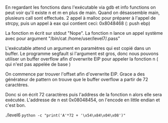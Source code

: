 En regardant les fonctions dans l'exécutable via gdb et info functions on peut voir qu'il existe n et m en plus de main.
Quand on désassemble main, plusieurs call sont effectués.
2 appel à malloc pour préparer à l'appel de strcpy, puis un appel à eax qui contient ceci:
0x8048468 (<m>:	push   ebp)

La fonction m écrit sur stdout "Nope". La fonction n lance un appel système avec pour argument "/bin/cat /home/user/level7/.pass"

L'exécutable attend un argument en paramètres qui est copié dans un buffer.
Le programme segfault si l'argument est gros, donc nous pouvons utiliser un buffer overflow afin d'overwrite EIP pour appeler la fonction n ( qui n'est pas appelée de base )

On commence par trouver l'offset afin d'overwrite EIP.
Grace a des générateur de pattern on trouve que le buffer overflow a partir de 72 caractères.

Donc si on écrit 72 caractères puis l'address de la fonction n alors elle sera exécutée.
L'addresse de n est 0x08048454, on l'encode en little endian et c'est bon.

./level6 `python -c "print('A'*72 + '\x54\x84\x04\x08')"`
